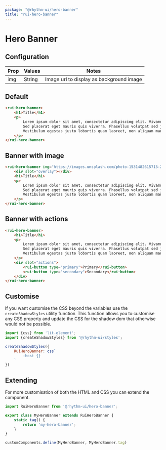 ```yaml
---
package: "@rhythm-ui/hero-banner"
title: "rui-hero-banner"
---
```


# Hero Banner


## Configuration

|Prop|Values|Notes|
|---|---|---|
| img | String | Image url to display as background image|

## Default
```html preview
<rui-hero-banner>
	<h1>Title</h1>
	<p>
		Lorem ipsum dolor sit amet, consectetur adipiscing elit. Vivamus sem libero, eleifend in consequat ut, egestas vel lectus.
		Sed placerat eget mauris quis viverra. Phasellus volutpat sed justo feugiat viverra. 
		Vestibulum egestas justo lobortis quam laoreet, non aliquam mauris luctus.
	</p>
</rui-hero-banner>
```


## Banner with image
```html preview
<rui-hero-banner img="https://images.unsplash.com/photo-1531482615713-2afd69097998?ixlib=rb-1.2.1&ixid=eyJhcHBfaWQiOjEyMDd9&auto=format&fit=crop&w=3150&q=80">
	<div slot="overlay"></div>
	<h1>Title</h1>
	<p>
		Lorem ipsum dolor sit amet, consectetur adipiscing elit. Vivamus sem libero, eleifend in consequat ut, egestas vel lectus.
		Sed placerat eget mauris quis viverra. Phasellus volutpat sed justo feugiat viverra. 
		Vestibulum egestas justo lobortis quam laoreet, non aliquam mauris luctus.
	</p>
</rui-hero-banner>
```

## Banner with actions
```html preview
<rui-hero-banner>
	<h1>Title</h1>
	<p>
		Lorem ipsum dolor sit amet, consectetur adipiscing elit. Vivamus sem libero, eleifend in consequat ut, egestas vel lectus.
		Sed placerat eget mauris quis viverra. Phasellus volutpat sed justo feugiat viverra. 
		Vestibulum egestas justo lobortis quam laoreet, non aliquam mauris luctus.
	</p>
	<div slot="actions">
		<rui-button type="primary">Primary</rui-button>
		<rui-button type="secondary">Secondary</rui-button>
	</div>
</rui-hero-banner>
```

## Customise

If you want customise the CSS beyond the variables use the `createShadowStyles` utility function. This function allows you to customise any CSS property and update the CSS for the shadow dom that otherwise would not be possible.
```js
import {css} from 'lit-element';
import {createShadowStyles} from '@rhythm-ui/styles';

createShadowStyles({
	RuiHeroBanner: css`
		:host {}
	`
})
```


## Extending

For more customisation of both the HTML and CSS you can extend the component.

```js
import RuiHeroBanner from '@rhythm-ui/hero-banner';

export class MyHeroBanner extends RuiHeroBanner {
	static tag() {
		return 'my-hero-banner';
	}
}

customComponents.define(MyHeroBanner, MyHeroBanner.tag)
```
